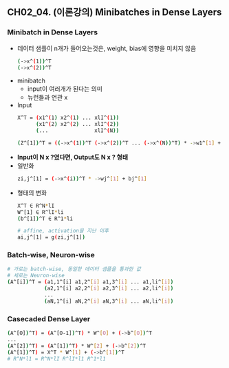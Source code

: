 ## CH02_04. (이론강의) Minibatches in Dense Layers

### Minibatch in Dense Layers
- 데이터 샘플이 n개가 들어오는것은, weight, bias에 영향을 미치지 않음
  ```bash
  (->x^(1))^T
  (->x^(2))^T
  ```
- minibatch
  - input이 여러개가 된다는 의미
  - 뉴런들과 연관 x
- Input
  ```bash
  X^T = (x1^(1) x2^(1) ... xlI^(1))
        (x1^(2) x2^(2) ... xlI^(2))
        (...               xlI^(N))

  (Z^[1])^T = ((->x^(1))^T (->x^(2))^T ... (->x^(N))^T) * ->w1^[1] + b1^[1]
  ```
- **Input이 N x ?였다면, Output도 N x ? 형태**
- 일반화
  ```bash
  zi,j^[1] = (->x^(i))^T * ->wj^[1] + bj^[1]
  ```
- 형태의 변화
  ```bash
  X^T ∈ R^N*lI
  W^[1] ∈ R^lI*li
  (b^[1])^T ∈ R^1*li

  # affine, activation을 지난 이후
  ai,j^[1] = g(zi,j^[1])
  ```

### Batch-wise, Neuron-wise
```bash
# 가로는 batch-wise, 동일한 데이터 샘플을 통과한 값
# 세로는 Neuron-wise
(A^[i])^T = (a1,1^[i] a1,2^[i] a1,3^[i] ... a1,li^[i])
            (a2,1^[i] a2,2^[i] a2,3^[i] ... a2,li^[i])
            ...
            (aN,1^[i] aN,2^[i] aN,3^[i] ... aN,li^[i])
```

### Casecaded Dense Layer
```bash
(A^[O])^T) = (A^[O-1])^T) * W^[O] + (->b^[O])^T
...
(A^[2])^T) = (A^[1])^T) * W^[2] + (->b^[2])^T
(A^[1])^T) = X^T * W^[1] + (->b^[1])^T
# R^N*l1 = R^N*lI R^lI*l1 R^1*l1
```
